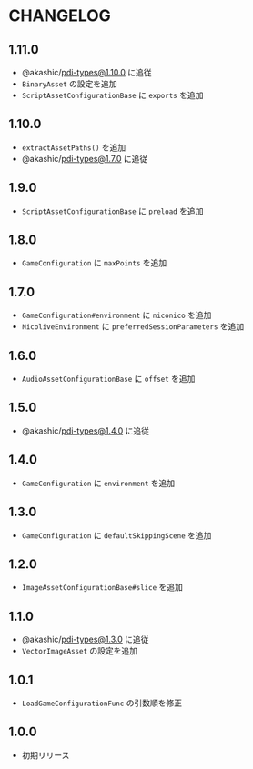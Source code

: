 # CHANGELOG

## 1.11.0
* @akashic/pdi-types@1.10.0 に追従
* `BinaryAsset` の設定を追加
* `ScriptAssetConfigurationBase` に `exports` を追加

## 1.10.0
* `extractAssetPaths()` を追加
* @akashic/pdi-types@1.7.0 に追従

## 1.9.0
* `ScriptAssetConfigurationBase` に `preload` を追加

## 1.8.0
* `GameConfiguration` に `maxPoints` を追加

## 1.7.0
* `GameConfiguration#environment` に `niconico` を追加
* `NicoliveEnvironment` に `preferredSessionParameters` を追加

## 1.6.0
* `AudioAssetConfigurationBase` に `offset` を追加

## 1.5.0
* @akashic/pdi-types@1.4.0 に追従

## 1.4.0
* `GameConfiguration` に `environment` を追加

## 1.3.0
* `GameConfiguration` に `defaultSkippingScene` を追加

## 1.2.0
* `ImageAssetConfigurationBase#slice` を追加

## 1.1.0
* @akashic/pdi-types@1.3.0 に追従
* `VectorImageAsset` の設定を追加

## 1.0.1
* `LoadGameConfigurationFunc` の引数順を修正

## 1.0.0
* 初期リリース
